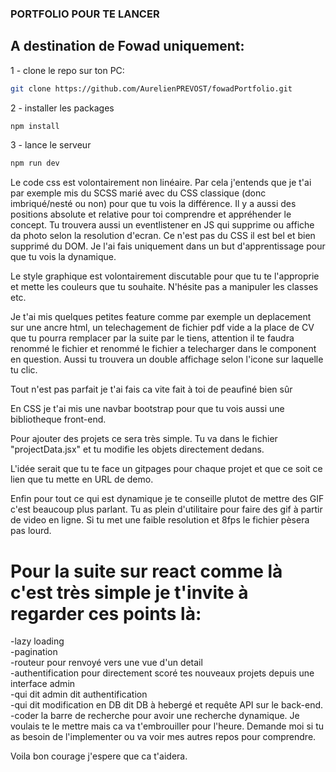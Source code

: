 ### PORTFOLIO POUR TE LANCER

## A destination de Fowad uniquement:  

1 - clone le repo sur ton PC:

```bash
git clone https://github.com/AurelienPREVOST/fowadPortfolio.git
```

2 - installer les packages
 ```bash
 npm install
 ```

3 - lance le serveur

```bash
npm run dev
```

Le code css est volontairement non linéaire. Par cela j'entends que je t'ai par exemple mis du SCSS marié avec du CSS classique (donc imbriqué/nesté ou non) pour que tu vois la différence. Il y a aussi des positions absolute et relative pour toi comprendre et appréhender le concept. Tu trouvera aussi un eventlistener en JS qui supprime ou affiche da photo selon la resolution d'ecran. Ce n'est pas du CSS il est bel et bien supprimé du DOM. Je l'ai fais uniquement dans un but d'apprentissage pour que tu vois la dynamique.  

Le style graphique est volontairement discutable pour que tu te l'approprie et mette les couleurs que tu souhaite. N'hésite pas a manipuler les classes etc.  

Je t'ai mis quelques petites feature comme par exemple un deplacement sur une ancre html, un telechagement de fichier pdf vide a la place de CV que tu pourra remplacer par la suite par le tiens, attention il te faudra renommé le fichier et renommé le fichier a telecharger dans le component en question. Aussi tu trouvera un double affichage selon l'icone sur laquelle tu clic.  

Tout n'est pas parfait je t'ai fais ca vite fait à toi de peaufiné bien sûr  

En CSS je t'ai mis une navbar bootstrap pour que tu vois aussi une bibliotheque front-end.  

Pour ajouter des projets ce sera très simple. Tu va dans le fichier "projectData.jsx" et tu modifie les objets directement dedans.  

L'idée serait que tu te face un gitpages pour chaque projet et que ce soit ce lien que tu mette en URL de demo.  

Enfin pour tout ce qui est dynamique je te conseille plutot de mettre des GIF c'est beaucoup plus parlant. Tu as plein d'utilitaire pour faire des gif à partir de video en ligne. Si tu met une faible resolution et 8fps le fichier pèsera pas lourd.  


# Pour la suite sur react comme là c'est très simple je t'invite à regarder ces points là:  
-lazy loading  
-pagination  
-routeur pour renvoyé vers une vue d'un detail  
-authentification pour directement scoré tes nouveaux projets depuis une interface admin  
-qui dit admin dit authentification  
-qui dit modification en DB dit DB à hebergé et requête API sur le back-end.
-coder la barre de recherche pour avoir une recherche dynamique. Je voulais te le mettre mais ca va t'embrouiller pour l'heure. Demande moi si tu as besoin de l'implementer ou va voir mes autres repos pour comprendre.

Voila bon courage j'espere que ca t'aidera.  


